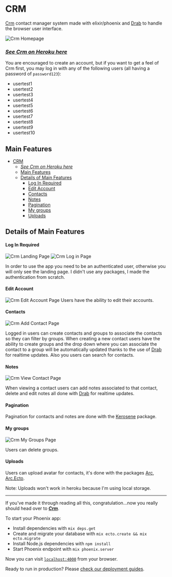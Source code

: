 # CRM

[Crm](https://elixir-phoenix-crm.herokuapp.com/ "Crm") contact manager system made with elixir/phoenix and [Drab](https://github.com/grych/drab "Drab") to handle the browser user interface.

![Crm Homepage](/crm-readme-img/crm-homepage.png "Crm Homepage")

### [_See Crm on Heroku here_](https://elixir-phoenix-crm.herokuapp.com/ "Crm")

You are encouraged to create an account, but if you want to get a feel of Crm first, you may log in with any of the following users (all having a password of `password123`):

- usertest1
- usertest2
- usertest3
- usertest4
- usertest5
- usertest6
- usertest7
- usertest8
- usertest9
- usertest10


## Main Features

- [CRM](#crm)
    - [_See Crm on Heroku here_](#see-crm-on-heroku-here)
  - [Main Features](#main-features)
  - [Details of Main Features](#details-of-main-features)
      - [Log In Required](#log-in-required)
      - [Edit Account](#edit-account)
      - [Contacts](#contacts)
      - [Notes](#notes)
      - [Pagination](#pagination)
      - [My groups](#my-groups)
      - [Uploads](#uploads)

## Details of Main Features

#### Log In Required

![Crm Landing Page](/crm-readme-img/crm-landing-page.png "Crm Landing Page")
![Crm Log in Page](/crm-readme-img/crm-login.png "Crm Log in Page")

In order to use the app you need to be an authenticated user, otherwise you will only see the landing page. I didn't use any packages, I made the authentication from scratch.

#### Edit Account

![Crm Edit Account Page](/crm-readme-img/crm-edit-account.png "Crm Edit Account Page")
Users have the ability to edit their accounts.


#### Contacts

![Crm Add Contact Page](/crm-readme-img/crm-new-contact.png "Crm Add Contact Page")

Logged in users can create contacts and groups to associate the contacts so they can filter by groups. When creating a new contact users have the ability to create groups and the drop down where you can associate the contact to a group will be automatically updated thanks to the use of [Drab](https://github.com/grych/drab "Drab") for realtime updates. Also you users can search for contacts.


#### Notes

![Crm View Contact Page](/crm-readme-img/crm-view-contact.png "Crm View Contact Page")

When viewing a contact users can add notes associated to that contact, delete and edit notes all done with [Drab](https://github.com/grych/drab "Drab") for realtime updates.


#### Pagination

Pagination for contacts and notes are done with the [Kerosene](https://github.com/elixirdrops/kerosene "Kerosene") package.


#### My groups

![Crm My Groups Page](/crm-readme-img/crm-manage-groups.png "Crm My Groups Page")

Users can delete groups.


#### Uploads

Users can upload avatar for contacts, it's done with the packages [Arc](https://github.com/stavro/arc "Arc"), [Arc.Ecto](https://github.com/stavro/arc_ecto "Arc Ecto").

Note: Uploads won't work in heroku because I'm using local storage.

---

If you've made it through reading all this, congratulation...now you really should head over to [**_Crm_**](https://elixir-phoenix-crm.herokuapp.com/ "Crm").

To start your Phoenix app:

  * Install dependencies with `mix deps.get`
  * Create and migrate your database with `mix ecto.create && mix ecto.migrate`
  * Install Node.js dependencies with `npm install`
  * Start Phoenix endpoint with `mix phoenix.server`

Now you can visit [`localhost:4000`](http://localhost:4000) from your browser.

Ready to run in production? Please [check our deployment guides](http://www.phoenixframework.org/docs/deployment).
